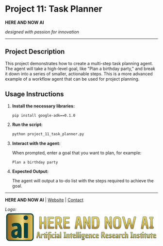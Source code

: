 # Project 11: Task Planner

**HERE AND NOW AI**

*designed with passion for innovation*

---

## Project Description

This project demonstrates how to create a multi-step task planning agent. The agent will take a high-level goal, like "Plan a birthday party," and break it down into a series of smaller, actionable steps. This is a more advanced example of a workflow agent that can be used for project planning.

## Usage Instructions

1.  **Install the necessary libraries:**

    ```bash
    pip install google-adk==0.1.0
    ```

2.  **Run the script:**

    ```bash
    python project_11_task_planner.py
    ```

3.  **Interact with the agent:**

    When prompted, enter a goal that you want to plan, for example:

    ```
    Plan a birthday party
    ```

4.  **Expected Output:**

    The agent will output a to-do list with the steps required to achieve the goal.

---

**HERE AND NOW AI** | [Website](https://hereandnowai.com) | [Contact](mailto:info@hereandnowai.com)

*Logo: ![[Logo]](https://raw.githubusercontent.com/hereandnowai/images/refs/heads/main/logos/HNAI%20Title%20-Teal%20%26%20Golden%20Logo%20-%20DESIGN%203%20-%20Raj-07.png)*